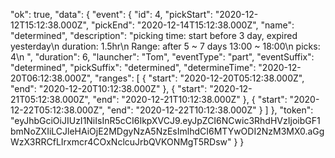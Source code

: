 "ok": true,
"data": {
"event": {
"id": 4,
"pickStart": "2020-12-12T15:12:38.000Z",
"pickEnd": "2020-12-14T15:12:38.000Z",
"name": "determined",
"description": "picking time: start before 3 day, expired yesterday\n duration: 1.5hr\n Range: after 5 ~ 7 days 13:00 ~ 18:00\n picks: 4\n ",
"duration": 6,
"launcher": "Tom",
"eventType": "part",
"eventSuffix": "determined",
"pickSuffix": "determined",
"determineTime": "2020-12-20T06:12:38.000Z",
"ranges": [
{
"start": "2020-12-20T05:12:38.000Z",
"end": "2020-12-20T10:12:38.000Z"
},
{
"start": "2020-12-21T05:12:38.000Z",
"end": "2020-12-21T10:12:38.000Z"
},
{
"start": "2020-12-22T05:12:38.000Z",
"end": "2020-12-22T10:12:38.000Z"
}
]
},
"token": "eyJhbGciOiJIUzI1NiIsInR5cCI6IkpXVCJ9.eyJpZCI6NCwic3RhdHVzIjoibGF1bmNoZXIiLCJleHAiOjE2MDgyNzA5NzEsImlhdCI6MTYwODI2NzM3MX0.aGgWzX3RRCfLIrxmcr4COxNclcuJrbQVKONMgT5RDsw"
}
}
